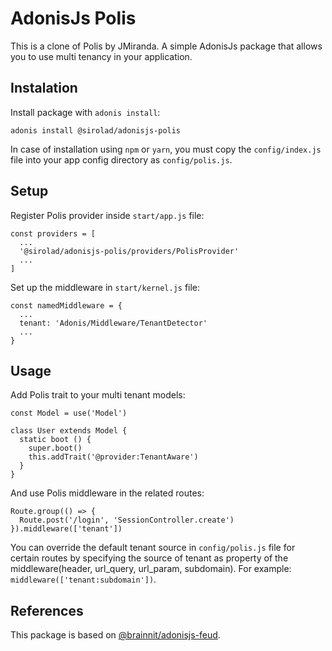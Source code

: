 # AdonisJs Polis
This is a clone of Polis by JMiranda.
 A simple AdonisJs package that allows you to use multi tenancy in your application.

## Instalation
Install package with `adonis install`:
```
adonis install @sirolad/adonisjs-polis
```
In case of installation using `npm` or `yarn`, you must copy the `config/index.js` file into your app config directory as `config/polis.js`.

## Setup
Register Polis provider inside `start/app.js` file:
```
const providers = [
  ...
  '@sirolad/adonisjs-polis/providers/PolisProvider'
  ...
]
```
Set up the middleware in `start/kernel.js` file:
```
const namedMiddleware = {
  ...
  tenant: 'Adonis/Middleware/TenantDetector'
  ...
}
```

## Usage
Add Polis trait to your multi tenant models:
```
const Model = use('Model')

class User extends Model {
  static boot () {
    super.boot()
    this.addTrait('@provider:TenantAware')
  }
}
```
And use Polis middleware in the related routes:
```
Route.group(() => {
  Route.post('/login', 'SessionController.create')
}).middleware(['tenant'])
```
You can override the default tenant source in `config/polis.js` file for certain routes by specifying the source of tenant as property of the middleware(header, url_query, url_param, subdomain). For example: `middleware(['tenant:subdomain'])`.

## References
This package is based on [@brainnit/adonisjs-feud](https://github.com/brainnit/adonisjs-feud).